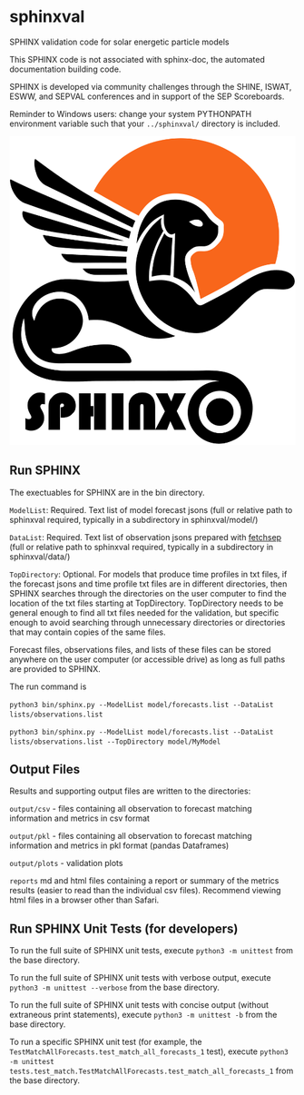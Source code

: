 # sphinxval
SPHINX validation code for solar energetic particle models

This SPHINX code is not associated with sphinx-doc, the automated documentation building code.

SPHINX is developed via community challenges through the SHINE, ISWAT, ESWW, and SEPVAL conferences and in support of the SEP Scoreboards.

Reminder to Windows users: change your system PYTHONPATH environment variable such that your `../sphinxval/` directory is included.

![SPHINX Logo](logo/sphinx-logo-official.png)

## Run SPHINX
The exectuables for SPHINX are in the bin directory. 

`ModelList`: Required. Text list of model forecast jsons (full or relative path to sphinxval required, typically in a subdirectory in sphinxval/model/)

`DataList`: Required. Text list of observation jsons prepared with [fetchsep](https://github.com/ktindiana/fetchsep) (full or relative path to sphinxval required, typically in a subdirectory in sphinxval/data/)

`TopDirectory`: Optional. For models that produce time profiles in txt files, if the forecast jsons and time profile txt files are in different directories, then SPHINX searches through the directories on the user computer to find the location of the txt files starting at TopDirectory. TopDirectory needs to be general enough to find all txt files needed for the validation, but specific enough to avoid searching through unnecessary directories or directories that may contain copies of the same files. 

Forecast files, observations files, and lists of these files can be stored anywhere on the user computer (or accessible drive) as long as full paths are provided to SPHINX.

The run command is

`python3 bin/sphinx.py --ModelList model/forecasts.list --DataList lists/observations.list`

`python3 bin/sphinx.py --ModelList model/forecasts.list --DataList lists/observations.list --TopDirectory model/MyModel`

## Output Files
Results and supporting output files are written to the directories:

`output/csv` - files containing all observation to forecast matching information and metrics in csv format

`output/pkl` - files containing all observation to forecast matching information and metrics in pkl format (pandas Dataframes)

`output/plots` - validation plots

`reports` md and html files containing a report or summary of the metrics results (easier to read than the individual csv files). Recommend viewing html files in a browser other than Safari.

## Run SPHINX Unit Tests (for developers)
To run the full suite of SPHINX unit tests, execute `python3 -m unittest` from the base directory.

To run the full suite of SPHINX unit tests with verbose output, execute `python3 -m unittest --verbose` from the base directory.

To run the full suite of SPHINX unit tests with concise output (without extraneous print statements), execute `python3 -m unittest -b` from the base directory.

To run a specific SPHINX unit test (for example, the `TestMatchAllForecasts.test_match_all_forecasts_1` test), execute `python3 -m unittest tests.test_match.TestMatchAllForecasts.test_match_all_forecasts_1` from the base directory.


